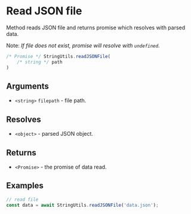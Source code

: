 Read JSON file
==============

Method reads JSON file and returns promise which resolves with parsed data.

Note: *If file does not exist, promise will resolve with `undefined`.*

```js
/* Promise */ StringUtils.readJSONFile(
	/* string */ path
)
```


Arguments
---------

* `<string>` `filepath` - file path.


Resolves
--------

* `<object>` - parsed JSON object.


Returns
-------

* `<Promise>` - the promise of data read.


Examples
--------

```js
// read file
const data = await StringUtils.readJSONFile('data.json');
```
